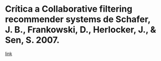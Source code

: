 # Crítica a Collaborative filtering recommender systems de Schafer, J. B., Frankowski, D., Herlocker, J., & Sen, S. 2007.

[link](https://citeseerx.ist.psu.edu/viewdoc/download?doi=10.1.1.130.4520&rep=rep1&type=pdf)




